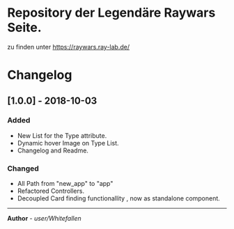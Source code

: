 # Repository der Legendäre Raywars Seite.
zu finden unter https://raywars.ray-lab.de/ 


# Changelog
## [1.0.0] - 2018-10-03
### Added
- New List for the Type attribute.
- Dynamic hover Image on Type List.
- Changelog and Readme.

### Changed
- All Path from "new_app" to "app"
- Refactored Controllers.
- Decoupled Card finding functionallity , now as standalone component.

--------------
**Author** - _user/Whitefallen_

